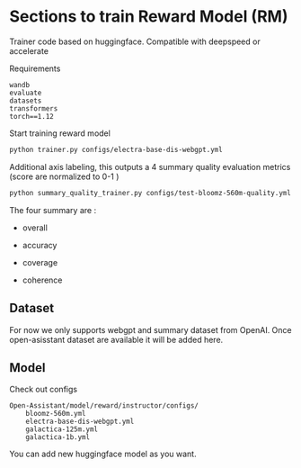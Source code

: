 # Sections to train Reward Model (RM)

Trainer code based on huggingface. Compatible with deepspeed or accelerate

Requirements

```
wandb
evaluate
datasets
transformers
torch==1.12
```

Start training reward model

```bash
python trainer.py configs/electra-base-dis-webgpt.yml
```

Additional axis labeling, this outputs a 4 summary quality evaluation metrics
(score are normalized to 0-1 )

```bash
python summary_quality_trainer.py configs/test-bloomz-560m-quality.yml
```

The four summary are :

- overall

- accuracy

- coverage

- coherence

## Dataset

For now we only supports webgpt and summary dataset from OpenAI. Once
open-asisstant dataset are available it will be added here.

## Model

Check out configs

```
Open-Assistant/model/reward/instructor/configs/
    bloomz-560m.yml
    electra-base-dis-webgpt.yml
    galactica-125m.yml
    galactica-1b.yml
```

You can add new huggingface model as you want.
